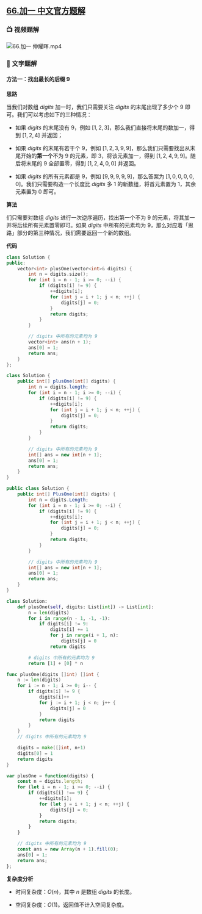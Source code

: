## [66.加一 中文官方题解](https://leetcode.cn/problems/plus-one/solutions/100000/jia-yi-by-leetcode-solution-2hor)

### 📺 视频题解  
![66.加一 仲耀晖.mp4](ba7febe1-adbb-46a6-be89-66add6332ad7)

### 📖 文字题解
#### 方法一：找出最长的后缀 $9$

**思路**

当我们对数组 $\textit{digits}$ 加一时，我们只需要关注 $\textit{digits}$ 的末尾出现了多少个 $9$ 即可。我们可以考虑如下的三种情况：

- 如果 $\textit{digits}$ 的末尾没有 $9$，例如 $[1, 2, 3]$，那么我们直接将末尾的数加一，得到 $[1, 2, 4]$ 并返回；

- 如果 $\textit{digits}$ 的末尾有若干个 $9$，例如 $[1, 2, 3, 9, 9]$，那么我们只需要找出从末尾开始的**第一个**不为 $9$ 的元素，即 $3$，将该元素加一，得到 $[1, 2, 4, 9, 9]$。随后将末尾的 $9$ 全部置零，得到 $[1, 2, 4, 0, 0]$ 并返回。

- 如果 $\textit{digits}$ 的所有元素都是 $9$，例如 $[9, 9, 9, 9, 9]$，那么答案为 $[1, 0, 0, 0, 0, 0]$。我们只需要构造一个长度比 $\textit{digits}$ 多 $1$ 的新数组，将首元素置为 $1$，其余元素置为 $0$ 即可。

**算法**

们只需要对数组 $\textit{digits}$ 进行一次逆序遍历，找出第一个不为 $9$ 的元素，将其加一并将后续所有元素置零即可。如果 $\textit{digits}$ 中所有的元素均为 $9$，那么对应着「思路」部分的第三种情况，我们需要返回一个新的数组。

**代码**

```C++ [sol1-C++]
class Solution {
public:
    vector<int> plusOne(vector<int>& digits) {
        int n = digits.size();
        for (int i = n - 1; i >= 0; --i) {
            if (digits[i] != 9) {
                ++digits[i];
                for (int j = i + 1; j < n; ++j) {
                    digits[j] = 0;
                }
                return digits;
            }
        }

        // digits 中所有的元素均为 9
        vector<int> ans(n + 1);
        ans[0] = 1;
        return ans;
    }
};
```

```Java [sol1-Java]
class Solution {
    public int[] plusOne(int[] digits) {
        int n = digits.length;
        for (int i = n - 1; i >= 0; --i) {
            if (digits[i] != 9) {
                ++digits[i];
                for (int j = i + 1; j < n; ++j) {
                    digits[j] = 0;
                }
                return digits;
            }
        }

        // digits 中所有的元素均为 9
        int[] ans = new int[n + 1];
        ans[0] = 1;
        return ans;
    }
}
```

```C# [sol1-C#]
public class Solution {
    public int[] PlusOne(int[] digits) {
        int n = digits.Length;
        for (int i = n - 1; i >= 0; --i) {
            if (digits[i] != 9) {
                ++digits[i];
                for (int j = i + 1; j < n; ++j) {
                    digits[j] = 0;
                }
                return digits;
            }
        }

        // digits 中所有的元素均为 9
        int[] ans = new int[n + 1];
        ans[0] = 1;
        return ans;
    }
}
```

```Python [sol1-Python3]
class Solution:
    def plusOne(self, digits: List[int]) -> List[int]:
        n = len(digits)
        for i in range(n - 1, -1, -1):
            if digits[i] != 9:
                digits[i] += 1
                for j in range(i + 1, n):
                    digits[j] = 0
                return digits

        # digits 中所有的元素均为 9
        return [1] + [0] * n
```

```go [sol1-Golang]
func plusOne(digits []int) []int {
    n := len(digits)
    for i := n - 1; i >= 0; i-- {
        if digits[i] != 9 {
            digits[i]++
            for j := i + 1; j < n; j++ {
                digits[j] = 0
            }
            return digits
        }
    }
    // digits 中所有的元素均为 9

    digits = make([]int, n+1)
    digits[0] = 1
    return digits
}
```

```JavaScript [sol1-JavaScript]
var plusOne = function(digits) {
    const n = digits.length;
    for (let i = n - 1; i >= 0; --i) {
        if (digits[i] !== 9) {
            ++digits[i];
            for (let j = i + 1; j < n; ++j) {
                digits[j] = 0;
            }
            return digits;
        }
    }

    // digits 中所有的元素均为 9
    const ans = new Array(n + 1).fill(0);
    ans[0] = 1;
    return ans;
};
```

**复杂度分析**

- 时间复杂度：$O(n)$，其中 $n$ 是数组 $\textit{digits}$ 的长度。

- 空间复杂度：$O(1)$。返回值不计入空间复杂度。